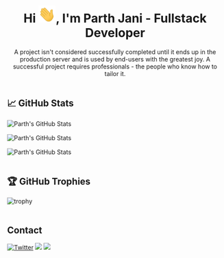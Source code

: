 <h1 align="center">Hi <img src="https://raw.githubusercontent.com/ABSphreak/ABSphreak/master/gifs/Hi.gif" width="40px" />, I'm Parth Jani - Fullstack Developer</h1>
<center>A project isn't considered successfully completed until it ends up in the production server and is used by end-users with the greatest joy. A successful project requires professionals - the people who know how to tailor it.</center><br/>

## &#x1f4c8; GitHub Stats

<img align="center" src="https://github-readme-stats.vercel.app/api/top-langs/?username=parthjani7&show_icons=true&count_private=true&icon_color=6b6b6b&bg_color=121212&title_color=e2e2e2&text_color=dbdbdb&layout=compact" alt="Parth's GitHub Stats" /> <br/>

<img align="center" src="https://github-readme-stats.vercel.app/api?username=parthjani7&show_icons=true&line_height=27&count_private=true&icon_color=6b6b6b&bg_color=121212&title_color=e2e2e2&text_color=dbdbdb" alt="Parth's GitHub Stats" /><br/>

<img align="center" src="https://github-readme-streak-stats.herokuapp.com/?user=parthjani7&theme=dark" alt="Parth's GitHub Stats" /><br/><br/>

## 🏆 GitHub Trophies

![trophy](https://github-profile-trophy.vercel.app/?username=parthjani7&theme=onedark)
<br/><br/>
## Contact

<p align="left">
  <a href="https://twitter.com/parthjani7"><img alt="Twitter" title="Twitter" src="https://img.shields.io/badge/Twitter-1DA1F2?style=for-the-badge&logo=twitter&logoColor=white"/></a>
<a href="mailto:parthjani4@gmail.com"><img src="https://img.shields.io/badge/Gmail-D14836?style=for-the-badge&logo=gmail&logoColor=white" /></a>
<a href="https://www.upwork.com/fl/parthjani"><img src="https://img.shields.io/badge/Upwork-API?style=for-the-badge&logo=upwork&colorB=1d4354" /></a>
</p>